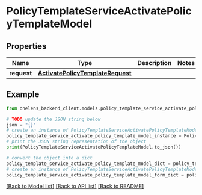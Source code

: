 # PolicyTemplateServiceActivatePolicyTemplateModel


## Properties

Name | Type | Description | Notes
------------ | ------------- | ------------- | -------------
**request** | [**ActivatePolicyTemplateRequest**](ActivatePolicyTemplateRequest.md) |  | 

## Example

```python
from onelens_backend_client.models.policy_template_service_activate_policy_template_model import PolicyTemplateServiceActivatePolicyTemplateModel

# TODO update the JSON string below
json = "{}"
# create an instance of PolicyTemplateServiceActivatePolicyTemplateModel from a JSON string
policy_template_service_activate_policy_template_model_instance = PolicyTemplateServiceActivatePolicyTemplateModel.from_json(json)
# print the JSON string representation of the object
print(PolicyTemplateServiceActivatePolicyTemplateModel.to_json())

# convert the object into a dict
policy_template_service_activate_policy_template_model_dict = policy_template_service_activate_policy_template_model_instance.to_dict()
# create an instance of PolicyTemplateServiceActivatePolicyTemplateModel from a dict
policy_template_service_activate_policy_template_model_form_dict = policy_template_service_activate_policy_template_model.from_dict(policy_template_service_activate_policy_template_model_dict)
```
[[Back to Model list]](../README.md#documentation-for-models) [[Back to API list]](../README.md#documentation-for-api-endpoints) [[Back to README]](../README.md)



